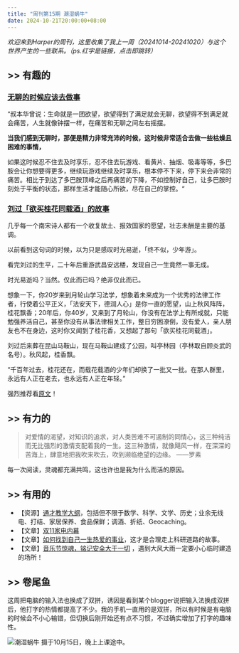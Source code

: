 ```yaml
---
title: "周刊第15期 潮湿蜗牛"
date: 2024-10-21T20:00:00+08:00
---
```


*欢迎来到Harper的周刊，这里收集了我上一周（20241014-20241020）与这个世界产生的一些联系。（ps.红字是链接，点击即跳转）*

## >> 有趣的

### [无聊的时候应该去做事](https://wind.ink/archives/9823)

“叔本华曾说：生命就是一团欲望，欲望得到了满足就会无聊，欲望得不到满足就会痛苦，人生就像钟摆一样，在痛苦和无聊之间左右摇摆。

**当我们感到无聊时，那便是精力非常充沛的时候，这时候非常适合去做一些枯燥且困难的事情，**

如果这时候忍不住去及时享乐，忍不住去玩游戏、看黄片、抽烟、吸毒等等，多巴胺会让你想要得更多，继续玩游戏继续及时享乐，根本停不下来，停下来会非常的痛苦。相比于到达了多巴胺顶峰之后再痛苦的下降，不如控制好自己，让多巴胺时刻处于平衡的状态，那样生活才能随心所欲，尽在自己的掌控。“

### [刘过「欲买桂花同载酒」的故事](https://su.bestyuns.com:8888/api/v1/client/subscribe?token=6df5dc0eea3d613c6664af642bb29e9a)

几乎每一个南宋诗人都有一个收复故土、报效国家的愿望，壮志未酬是主要的基调。

以前看到这句词的时候，以为只是感叹时光易逝，「终不似，少年游」。

看完刘过的生平，二十年后重游武昌安远楼，发现自己一生竟然一事无成。

时光易逝吗？当然。仅此而已吗？绝非仅此而已。

想象一下，你20岁来到月轮山学习法学，想象着未来成为一个优秀的法律工作者，行使着公平正义，「法安天下，德润人心」是你一直的愿望，山上秋风阵阵，桂花飘香；20年后，你40岁，又来到了月轮山，你没有在法学上有所成就，只能勉强养活自己，甚至你没有从事法律相关工作，整日穷困潦倒，没有爱人，亲人朋友也不在身边，这时你又闻到了桂花香，又想起了那句「欲买桂花同载酒」。

刘过后来葬在昆山马鞍山，现在马鞍山建成了公园，叫亭林园（亭林取自顾炎武的名号）。秋风起，桂香飘。

“千百年过去，桂花还在，而载花载酒的少年们却换了一批又一批。在那人群里，永远有人正在老去，也永远有人正在年轻。”

强烈推荐看[原文](https://su.bestyuns.com:8888/api/v1/client/subscribe?token=6df5dc0eea3d613c6664af642bb29e9a)！

## >> 有力的

>对爱情的渴望，对知识的追求，对人类苦难不可遏制的同情心，这三种纯洁而无比强烈的激情支配着我的一生。这三种激情，就像飓风一样，在深深的苦海上，肆意地把我吹来吹去，吹到濒临绝望的边缘。  ——罗素

每一次阅读，灵魂都充满共鸣，这也许也是我为什么而活的原因。

## >> 有用的

- 【资源】[通才教学大纲](https://syllabusproject.org/a-syllabus-for-generalists/)，包括但不限于数学、科学、文学、历史；业余无线电、打结、家居保养、食品保鲜；调酒、折纸、Geocaching。
- 【文章】[双11家电内幕](https://m.okjike.com/originalPosts/670c9712a8855e724bce9ccf)
- 【文章】[如何找到自己一生热爱的事业](https://www.fxzhihu.com/question/870573710/answer/7848446713?redirect=false)，这才是合理走上科研道路的故事。
- 【文章】[音乐节惊魂，铭记安全大于一切](https://wiki.eryajf.net/pages/6baaa2) ，遇到大风大雨一定要小心临时建造的场所！

## >> 卷尾鱼

这周把电脑的输入法也换成了双拼，诱因是看到某个blogger说把输入法换成双拼后，他打字的热情都提高了不少。我的手机一直用的是双拼，所以有时候是有电脑的时候会不小心输错，但切换后刚开始还有点不习惯，不过确实增加了打字的趣味性。

![潮湿蜗牛](https://ad0e046.webp.li/WechatIMG113.jpg)
摄于10月15日，晚上上课途中。